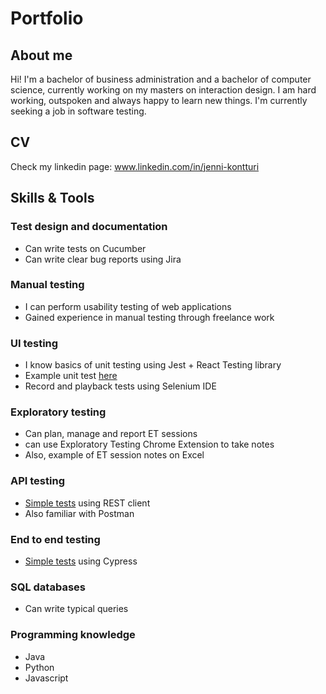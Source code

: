 # Portfolio

## About me
Hi! I'm a bachelor of business administration and a bachelor of computer science, currently working on my masters on interaction design. I am hard working, outspoken and always happy to learn new things. I'm currently seeking a job in software testing.


## CV
Check my linkedin page: www.linkedin.com/in/jenni-kontturi


## Skills & Tools

### Test design and documentation
- Can write tests on Cucumber
- Can write clear bug reports using Jira

### Manual testing
- I can perform usability testing of web applications
- Gained experience in manual testing through freelance work

### UI testing
- I know basics of unit testing using Jest + React Testing library
- Example unit test [here](https://github.com/JenKon1/fullstack_palautukset/blob/main/osa5/bloglist-frontend/src/components/Blog.test.js)
- Record and playback tests using Selenium IDE

### Exploratory testing
- Can plan, manage and report ET sessions
- can use Exploratory Testing Chrome Extension to take notes
- Also, example of ET session notes on Excel

### API testing
- [Simple tests](https://github.com/JenKon1/fullstack_palautukset/tree/main/osa4/blogilista/requests) using REST client
- Also familiar with Postman

### End to end testing
- [Simple tests](https://github.com/JenKon1/fullstack_palautukset/blob/ceda863834e23d7fcb43b65f3d4c9f9076da03b0/osa5/bloglist-frontend/cypress/integration/examples/blog_app.spec.js) using Cypress

### SQL databases
- Can write typical queries 

### Programming knowledge
- Java
- Python
- Javascript
